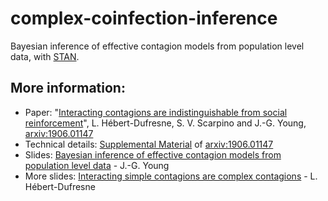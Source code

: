 # complex-coinfection-inference

Bayesian inference of effective contagion models from population level data, with [STAN](https://mc-stan.org).


## More information:

* Paper: "[Interacting contagions are indistinguishable from social reinforcement](https://arxiv.org/abs/1906.01147)", L. Hébert-Dufresne, S. V. Scarpino and J.-G. Young, [arxiv:1906.01147](https://arxiv.org/abs/1906.01147)
* Technical details: [Supplemental Material](https://arxiv.org/src/1906.01147v1/anc/LHD18_ComplexCoinfection_SM.pdf) of [arxiv:1906.01147](https://arxiv.org/abs/1906.01147)
* Slides: [Bayesian inference of effective contagion models from population level data](https://speakerdeck.com/jgyou/bayesian-inference-of-effective-contagion-models-from-population-level-data) - J.-G. Young
* More slides: [Interacting simple contagions are complex contagions](https://speakerdeck.com/laurenthebert/interacting-simple-contagions-are-complex-contagions) - L. Hébert-Dufresne


